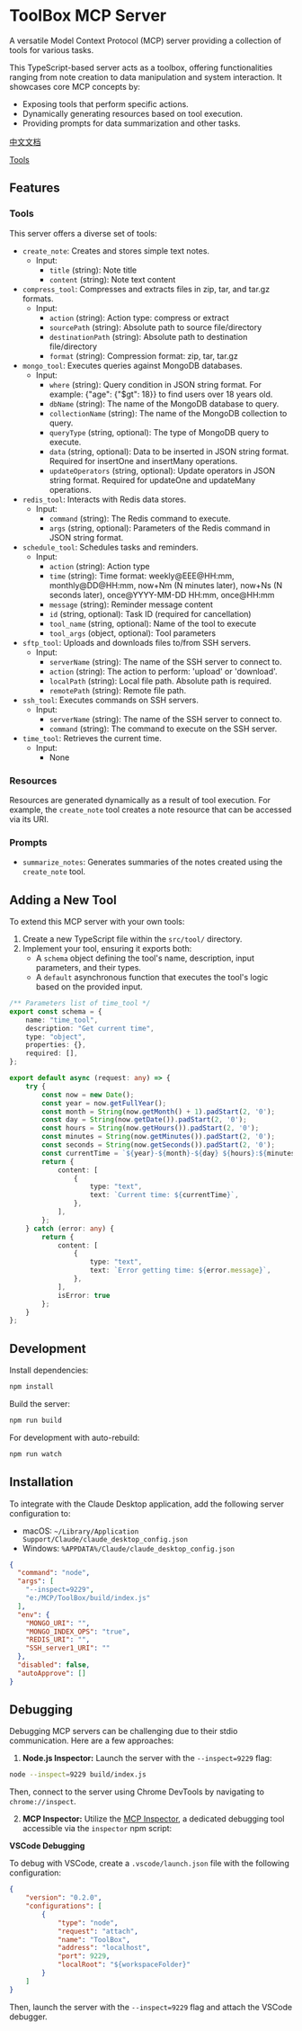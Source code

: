 # ToolBox MCP Server

A versatile Model Context Protocol (MCP) server providing a collection of tools for various tasks.

This TypeScript-based server acts as a toolbox, offering functionalities ranging from note creation to data manipulation and system interaction. It showcases core MCP concepts by:

- Exposing tools that perform specific actions.
- Dynamically generating resources based on tool execution.
- Providing prompts for data summarization and other tasks.

[中文文档](README_ZH.md)

[Tools](TOOL.md)

## Features

### Tools

This server offers a diverse set of tools:

- `create_note`: Creates and stores simple text notes.
    - Input:
        - `title` (string): Note title
        - `content` (string): Note text content
- `compress_tool`: Compresses and extracts files in zip, tar, and tar.gz formats.
    - Input:
        - `action` (string): Action type: compress or extract
        - `sourcePath` (string): Absolute path to source file/directory
        - `destinationPath` (string): Absolute path to destination file/directory
        - `format` (string): Compression format: zip, tar, tar.gz
- `mongo_tool`: Executes queries against MongoDB databases.
    - Input:
        - `where` (string): Query condition in JSON string format. For example: {\"age\": {\"$gt\": 18}} to find users over 18 years old.
        - `dbName` (string): The name of the MongoDB database to query.
        - `collectionName` (string): The name of the MongoDB collection to query.
        - `queryType` (string, optional): The type of MongoDB query to execute.
        - `data` (string, optional): Data to be inserted in JSON string format. Required for insertOne and insertMany operations.
        - `updateOperators` (string, optional): Update operators in JSON string format. Required for updateOne and updateMany operations.
- `redis_tool`: Interacts with Redis data stores.
    - Input:
        - `command` (string): The Redis command to execute.
        - `args` (string, optional): Parameters of the Redis command in JSON string format.
- `schedule_tool`: Schedules tasks and reminders.
    - Input:
        - `action` (string): Action type
        - `time` (string): Time format: weekly@EEE@HH:mm, monthly@DD@HH:mm, now+Nm (N minutes later), now+Ns (N seconds later), once@YYYY-MM-DD HH:mm, once@HH:mm
        - `message` (string): Reminder message content
        - `id` (string, optional): Task ID (required for cancellation)
        - `tool_name` (string, optional): Name of the tool to execute
        - `tool_args` (object, optional): Tool parameters
- `sftp_tool`: Uploads and downloads files to/from SSH servers.
    - Input:
        - `serverName` (string): The name of the SSH server to connect to.
        - `action` (string): The action to perform: 'upload' or 'download'.
        - `localPath` (string): Local file path. Absolute path is required.
        - `remotePath` (string): Remote file path.
- `ssh_tool`: Executes commands on SSH servers.
    - Input:
        - `serverName` (string): The name of the SSH server to connect to.
        - `command` (string): The command to execute on the SSH server.
- `time_tool`: Retrieves the current time.
    - Input:
        - None

### Resources

Resources are generated dynamically as a result of tool execution. For example, the `create_note` tool creates a note resource that can be accessed via its URI.

### Prompts

- `summarize_notes`: Generates summaries of the notes created using the `create_note` tool.

## Adding a New Tool

To extend this MCP server with your own tools:

1.  Create a new TypeScript file within the `src/tool/` directory.
2.  Implement your tool, ensuring it exports both:
    - A `schema` object defining the tool's name, description, input parameters, and their types.
    - A `default` asynchronous function that executes the tool's logic based on the provided input.

```typescript
/** Parameters list of time_tool */
export const schema = {
    name: "time_tool",
    description: "Get current time",
    type: "object",
    properties: {},
    required: [],
};

export default async (request: any) => {
    try {
        const now = new Date();
        const year = now.getFullYear();
        const month = String(now.getMonth() + 1).padStart(2, '0');
        const day = String(now.getDate()).padStart(2, '0');
        const hours = String(now.getHours()).padStart(2, '0');
        const minutes = String(now.getMinutes()).padStart(2, '0');
        const seconds = String(now.getSeconds()).padStart(2, '0');
        const currentTime = `${year}-${month}-${day} ${hours}:${minutes}:${seconds}`;
        return {
            content: [
                {
                    type: "text",
                    text: `Current time: ${currentTime}`,
                },
            ],
        };
    } catch (error: any) {
        return {
            content: [
                {
                    type: "text",
                    text: `Error getting time: ${error.message}`,
                },
            ],
            isError: true
        };
    }
};
```

## Development

Install dependencies:

```bash
npm install
```

Build the server:

```bash
npm run build
```

For development with auto-rebuild:

```bash
npm run watch
```

## Installation

To integrate with the Claude Desktop application, add the following server configuration to:

-   macOS: `~/Library/Application Support/Claude/claude_desktop_config.json`
-   Windows: `%APPDATA%/Claude/claude_desktop_config.json`

```json
{
  "command": "node",
  "args": [
    "--inspect=9229",
    "e:/MCP/ToolBox/build/index.js"
  ],
  "env": {
    "MONGO_URI": "",
    "MONGO_INDEX_OPS": "true",
    "REDIS_URI": "",
    "SSH_server1_URI": ""
  },
  "disabled": false,
  "autoApprove": []
}
```

## Debugging

Debugging MCP servers can be challenging due to their stdio communication. Here are a few approaches:

1.  **Node.js Inspector:** Launch the server with the `--inspect=9229` flag:

```bash
node --inspect=9229 build/index.js
```

Then, connect to the server using Chrome DevTools by navigating to `chrome://inspect`.

2.  **MCP Inspector:** Utilize the [MCP Inspector](https://github.com/modelcontextprotocol/inspector), a dedicated debugging tool accessible via the `inspector` npm script:

**VSCode Debugging**

To debug with VSCode, create a `.vscode/launch.json` file with the following configuration:

```json
{
    "version": "0.2.0",
    "configurations": [
        {
            "type": "node",
            "request": "attach",
            "name": "ToolBox",
            "address": "localhost",
            "port": 9229,
            "localRoot": "${workspaceFolder}"
        }
    ]
}
```

Then, launch the server with the `--inspect=9229` flag and attach the VSCode debugger.

